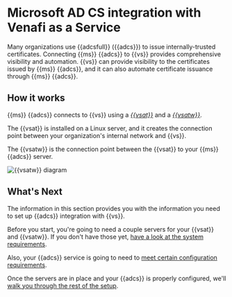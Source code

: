 # Microsoft AD CS integration with Venafi as a Service 

Many organizations use {{adcsfull}} ({{adcs}}) to issue internally-trusted
certificates. Connecting {{ms}} {{adcs}} to {{vs}} provides comprehensive
visibility and automation. {{vs}} can provide visibility to the certificates
issued by {{ms}} {{adcs}}, and it can also automate certificate issuance through
{{ms}} {{adcs}}.

## How it works

{{ms}} {{adcs}} connects to {{vs}} using a
_[{{vsat}}](c-VSatellite-Management-about.md)_ and a
_[{{vsatw}}](c-VSatellite-howItWorks.md#about-vsat-workers)_.


The {{vsat}} is installed on a Linux server, and it creates the connection point
between your organization's internal network and {{vs}}. 

The {{vsatw}} is the connection point between the {{vsat}} to your {{ms}}
{{adcs}} server.

<div class="vaas-img">
    <img src="../img/vsat-and-worker-diagram.png" alt="{{vsatw}} diagram">
</div>

## What's Next

The information in this section provides you with the information you need to
set up {{adcs}} integration with {{vs}}. 

Before you start, you're going to need a couple servers for your {{vsat}} and
{{vsatw}}. If you don't have those yet, [have a look at the system requirements](issuing-certificates-with-microsoft-adcs.md#adcsPrereqs).

Also, your {{adcs}} service is going to need to [meet certain configuration requirements](setting-up-adcs.md). 

Once the servers are in place and your {{adcs}} is properly configured, we'll
[walk you through the rest of the setup](issuing-certificates-with-microsoft-adcs.md).
